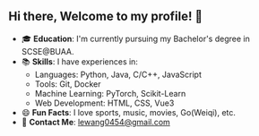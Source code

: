 ## Hi there, Welcome to my profile! 👋

- 🎓 **Education**: I'm currently pursuing my Bachelor's degree in SCSE@BUAA.
- 📚 **Skills**: I have experiences in:
  - Languages: Python, Java, C/C++, JavaScript
  - Tools: Git, Docker
  - Machine Learning: PyTorch, Scikit-Learn
  - Web Development: HTML, CSS, Vue3
- 😄 **Fun Facts**: I love sports, music, movies, Go(Weiqi), etc.
- 📧 **Contact Me**: [lewang0454@gmail.com](mailto:lewang0454@gmail.com)

<!--
**Larry0454/Larry0454** is a ✨ _special_ ✨ repository because its `README.md` (this file) appears on your GitHub profile.

Here are some ideas to get you started:

- 🔭 I’m currently working on ...
- 🌱 I’m currently learning ...
- 👯 I’m looking to collaborate on ...
- 🤔 I’m looking for help with ...
- 💬 Ask me about ...
- 📫 How to reach me: ...
- 😄 Pronouns: ...
- ⚡ Fun fact: ...
-->
